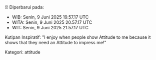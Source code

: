 ⏰ Diperbarui pada:
- WIB: Senin, 9 Juni 2025 19.57.17 UTC
- WITA: Senin, 9 Juni 2025 20.57.17 UTC
- WIT: Senin, 9 Juni 2025 21.57.17 UTC

Kutipan Inspiratif:
"I enjoy when people show Attitude to me because it shows that they need an Attitude to impress me!"


Kategori: attitude

